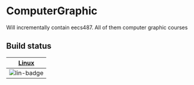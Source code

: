 # ComputerGraphic
Will incrementally contain eecs487. All of them computer graphic courses

## Build status

| [Linux][lin-link] | 
| :---------------: | 
| ![lin-badge]      | 

[lin-badge]: https://magnum.travis-ci.com/ByzanTine/ComputerGraphic.svg?token=gzmzJHRhNY5i7jbRN3D5&branch=master "Travis build status"
[lin-link]:  https://magnum.travis-ci.com/ByzanTine/ComputerGraphic "Travis build status"
